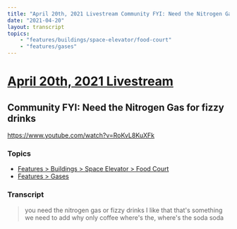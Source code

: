```yaml
---
title: "April 20th, 2021 Livestream Community FYI: Need the Nitrogen Gas for fizzy drinks"
date: "2021-04-20"
layout: transcript
topics:
    - "features/buildings/space-elevator/food-court"
    - "features/gases"
---
```

# [April 20th, 2021 Livestream](../2021-04-20.md)
## Community FYI: Need the Nitrogen Gas for fizzy drinks
https://www.youtube.com/watch?v=RoKvL8KuXFk

### Topics
* [Features > Buildings > Space Elevator > Food Court](../topics/features/buildings/space-elevator/food-court.md)
* [Features > Gases](../topics/features/gases.md)

### Transcript

> you need the nitrogen gas or fizzy drinks I like that that's something we need to add why only coffee where's the, where's the soda soda

